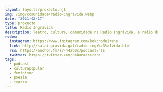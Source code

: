 ```yaml
---
layout: layouts/proxecto.njk
img: /img/comunidade/radio-ingravida.webp
date: "2021-02-17"
type: proxecto
title: Radio Ingrávida
description: Teatro, cultura, comunidade na Radio Ingrávida, a radio da antiga sala teatral, con Irene Moreira.
redes:
  instagram: https://www.instagram.com/kokorodeirene
  link: http://salaingravida.gal/radio-ingr%c3%a1vida.html
  rss: https://anchor.fm/s/444ab0c/podcast/rss
  twitter: https://twitter.com/kokorodeirene
tags:
  - podcast
  - culturapopular
  - feminismo
  - poesia
  - teatro
---
```

